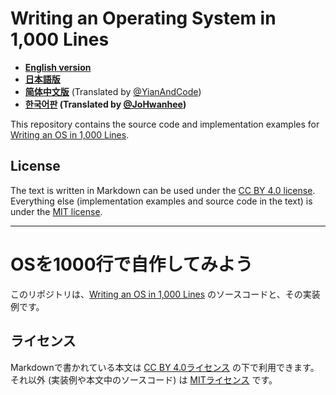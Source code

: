 # Writing an Operating System in 1,000 Lines

- **[English version](https://operating-system-in-1000-lines.vercel.app/en)**
- **[日本語版](https://operating-system-in-1000-lines.vercel.app/ja/)**
- **[简体中文版](https://operating-system-in-1000-lines.vercel.app/zh/)** (Translated by [@YianAndCode](https://github.com/YianAndCode))
- **[한국어판](https://operating-system-in-1000-lines.vercel.app/ko/) (Translated by [@JoHwanhee](https://github.com/JoHwanhee))**

This repository contains the source code and implementation examples for [Writing an OS in 1,000 Lines](https://operating-system-in-1000-lines.vercel.app/).

## License

The text is written in Markdown can be used under the [CC BY 4.0 license](https://creativecommons.jp/faq). Everything else (implementation examples and source code in the text) is under the [MIT license](https://opensource.org/licenses/MIT).

----

# OSを1000行で自作してみよう

このリポジトリは、[Writing an OS in 1,000 Lines](https://operating-system-in-1000-lines.vercel.app/) のソースコードと、その実装例です。

## ライセンス

Markdownで書かれている本文は [CC BY 4.0ライセンス](https://creativecommons.jp/faq) の下で利用できます。それ以外 (実装例や本文中のソースコード) は [MITライセンス](https://opensource.org/licenses/MIT) です。
